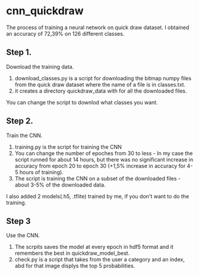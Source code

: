 # cnn_quickdraw
The process of training a neural network on quick draw dataset.
I obtained an accuracy of 72,39% on 126 different classes.

## Step 1.
Download the training data.

1. download_classes.py is a script for downloading the bitmap numpy files from the quick draw dataset where the name of a file is in classes.txt.
2. it creates a directory quickdraw_data with for all the downloaded files.

You can change the script to downlod what classes you want.

## Step 2.
Train the CNN.

1. training.py is the script for training the CNN 
2. You can change the number of epoches from 30 to less - In my case the script runned for about 14 hours, but there was no significant increase in accuracy from epoch 20 to epoch 30 (+1,5% increase in accuracy for 4-5 hours of training).
3. The script is training the CNN on a subset of the downloaded files - about 3-5% of the downloaded data.

I also added 2 models(.h5, .tflite) trained by me, if you don't want to do the training.  

## Step 3
Use the CNN.

1. The scrpits saves the model at every epoch in hdf5 format and it remembers the best in quickdraw_model_best.
2. check.py is a script that takes from the user a category and an index, abd for that image displys the top 5 probabilities.
